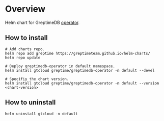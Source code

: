 # Overview

Helm chart for GreptimeDB [operator](https://github.com/GreptimeTeam/greptimedb-operator).

## How to install

```console
# Add charts repo.
helm repo add greptime https://greptimeteam.github.io/helm-charts/
helm repo update

# Deploy greptimedb-operator in default namespace.
helm install gtcloud greptime/greptimedb-operator -n default --devel

# Specifiy the chart version.
helm install gtcloud greptime/greptimedb-operator -n default --version <chart-version>
```

## How to uninstall

```console
helm uninstall gtcloud -n default
```
